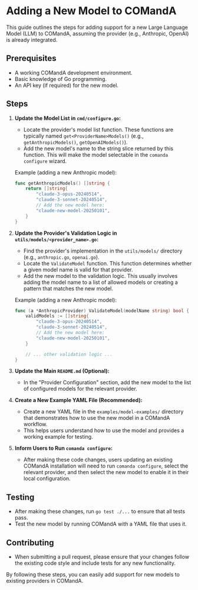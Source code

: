 # Adding a New Model to COMandA

This guide outlines the steps for adding support for a new Large Language Model (LLM) to COMandA, assuming the provider (e.g., Anthropic, OpenAI) is already integrated.

## Prerequisites

*   A working COMandA development environment.
*   Basic knowledge of Go programming.
*   An API key (if required) for the new model.

## Steps

1.  **Update the Model List in `cmd/configure.go`:**

    *   Locate the provider's model list function. These functions are typically named `get<ProviderName>Models()` (e.g., `getAnthropicModels()`, `getOpenAIModels()`).
    *   Add the new model's name to the string slice returned by this function. This will make the model selectable in the `comanda configure` wizard.

    Example (adding a new Anthropic model):

    ```go
    func getAnthropicModels() []string {
        return []string{
            "claude-3-opus-20240514",
            "claude-3-sonnet-20240514",
            // Add the new model here:
            "claude-new-model-20250101",
        }
    }
    ```

2.  **Update the Provider's Validation Logic in `utils/models/<provider_name>.go`:**

    *   Find the provider's implementation in the `utils/models/` directory (e.g., `anthropic.go`, `openai.go`).
    *   Locate the `ValidateModel` function. This function determines whether a given model name is valid for that provider.
    *   Add the new model to the validation logic. This usually involves adding the model name to a list of allowed models or creating a pattern that matches the new model.

    Example (adding a new Anthropic model):

    ```go
    func (a *AnthropicProvider) ValidateModel(modelName string) bool {
        validModels := []string{
            "claude-3-opus-20240514",
            "claude-3-sonnet-20240514",
            // Add the new model here:
            "claude-new-model-20250101",
        }

        // ... other validation logic ...
    }
    ```

3.  **Update the Main `README.md` (Optional):**

    *   In the "Provider Configuration" section, add the new model to the list of configured models for the relevant provider.

4.  **Create a New Example YAML File (Recommended):**

    *   Create a new YAML file in the `examples/model-examples/` directory that demonstrates how to use the new model in a COMandA workflow.
    *   This helps users understand how to use the model and provides a working example for testing.

5.  **Inform Users to Run `comanda configure`:**

    *   After making these code changes, users updating an existing COMandA installation will need to run `comanda configure`, select the relevant provider, and then select the new model to enable it in their local configuration.

## Testing

*   After making these changes, run `go test ./...` to ensure that all tests pass.
*   Test the new model by running COMandA with a YAML file that uses it.

## Contributing

*   When submitting a pull request, please ensure that your changes follow the existing code style and include tests for any new functionality.

By following these steps, you can easily add support for new models to existing providers in COMandA.
